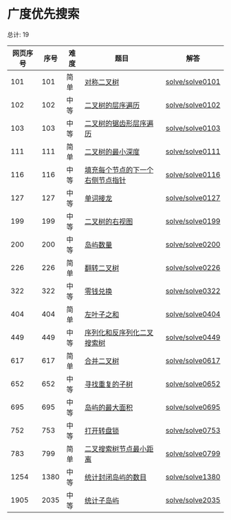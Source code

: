 # 广度优先搜索

<!--- table -->

总计: 19

| 网页序号 | 序号 | 难度 | 题目                                                                                                              | 解答                                  |
| -------- | ---- | ---- | ----------------------------------------------------------------------------------------------------------------- | ------------------------------------- |
| 101      | 101  | 简单 | [对称二叉树](https://leetcode-cn.com/problems/symmetric-tree/)                                                    | [solve/solve0101](../solve/solve0101) |
| 102      | 102  | 中等 | [二叉树的层序遍历](https://leetcode-cn.com/problems/binary-tree-level-order-traversal/)                           | [solve/solve0102](../solve/solve0102) |
| 103      | 103  | 中等 | [二叉树的锯齿形层序遍历](https://leetcode-cn.com/problems/binary-tree-zigzag-level-order-traversal/)              | [solve/solve0103](../solve/solve0103) |
| 111      | 111  | 简单 | [二叉树的最小深度](https://leetcode-cn.com/problems/minimum-depth-of-binary-tree/)                                | [solve/solve0111](../solve/solve0111) |
| 116      | 116  | 中等 | [填充每个节点的下一个右侧节点指针](https://leetcode-cn.com/problems/populating-next-right-pointers-in-each-node/) | [solve/solve0116](../solve/solve0116) |
| 127      | 127  | 中等 | [单词接龙](https://leetcode-cn.com/problems/word-ladder/)                                                         | [solve/solve0127](../solve/solve0127) |
| 199      | 199  | 中等 | [二叉树的右视图](https://leetcode-cn.com/problems/binary-tree-right-side-view/)                                   | [solve/solve0199](../solve/solve0199) |
| 200      | 200  | 中等 | [岛屿数量](https://leetcode-cn.com/problems/number-of-islands/)                                                   | [solve/solve0200](../solve/solve0200) |
| 226      | 226  | 简单 | [翻转二叉树](https://leetcode-cn.com/problems/invert-binary-tree/)                                                | [solve/solve0226](../solve/solve0226) |
| 322      | 322  | 中等 | [零钱兑换](https://leetcode-cn.com/problems/coin-change/)                                                         | [solve/solve0322](../solve/solve0322) |
| 404      | 404  | 简单 | [左叶子之和](https://leetcode-cn.com/problems/sum-of-left-leaves/)                                                | [solve/solve0404](../solve/solve0404) |
| 449      | 449  | 中等 | [序列化和反序列化二叉搜索树](https://leetcode-cn.com/problems/serialize-and-deserialize-bst/)                     | [solve/solve0449](../solve/solve0449) |
| 617      | 617  | 简单 | [合并二叉树](https://leetcode-cn.com/problems/merge-two-binary-trees/)                                            | [solve/solve0617](../solve/solve0617) |
| 652      | 652  | 中等 | [寻找重复的子树](https://leetcode-cn.com/problems/find-duplicate-subtrees/)                                       | [solve/solve0652](../solve/solve0652) |
| 695      | 695  | 中等 | [岛屿的最大面积](https://leetcode-cn.com/problems/max-area-of-island/)                                            | [solve/solve0695](../solve/solve0695) |
| 752      | 753  | 中等 | [打开转盘锁](https://leetcode-cn.com/problems/open-the-lock/)                                                     | [solve/solve0753](../solve/solve0753) |
| 783      | 799  | 简单 | [二叉搜索树节点最小距离](https://leetcode-cn.com/problems/minimum-distance-between-bst-nodes/)                    | [solve/solve0799](../solve/solve0799) |
| 1254     | 1380 | 中等 | [统计封闭岛屿的数目](https://leetcode-cn.com/problems/number-of-closed-islands/)                                  | [solve/solve1380](../solve/solve1380) |
| 1905     | 2035 | 中等 | [统计子岛屿](https://leetcode-cn.com/problems/count-sub-islands/)                                                 | [solve/solve2035](../solve/solve2035) |
